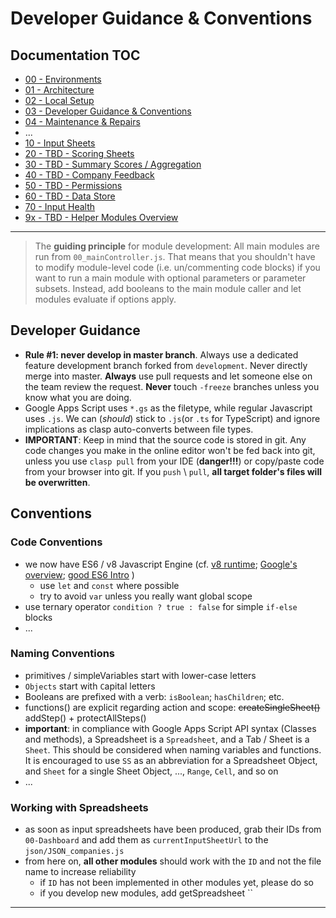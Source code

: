# Developer Guidance & Conventions

## Documentation TOC

+ [00 - Environments](00-environment.md)
+ [01 - Architecture](01-architecture.md)
+ [02 - Local Setup](02-setup.md)
+ [03 - Developer Guidance & Conventions](03-guidance-conventions.md)
+ [04 - Maintenance & Repairs](04-maintenance.md)
+ ...
+ [10 - Input Sheets](10-input-sheets-main.md)
+ [20 - TBD - Scoring Sheets](20-scoring-sheets-main.md)
+ [30 - TBD - Summary Scores / Aggregation](#)
+ [40 - TBD - Company Feedback](#)
+ [50 - TBD - Permissions](50_permissions-main.md)
+ [60 - TBD - Data Store](60-data-store-main.md)
+ [70 - Input Health](70-input-health.md)
+ [9x - TBD - Helper Modules Overview](90-helper-function.md)

---

> The **guiding principle** for module development: All main modules are run from `00_mainController.js`. That means that you shouldn't have to modify module-level code (i.e. un/commenting code blocks) if you want to run a main module with optional parameters or parameter subsets. Instead, add booleans to the main module caller and let modules evaluate if options apply.

## Developer Guidance

+ **Rule #1: never develop in master branch**. Always use a dedicated feature development branch forked from `development`. Never directly merge into master. **Always** use pull requests and let someone else on the team review the request. **Never** touch `-freeze` branches unless you know what you are doing.
+ Google Apps Script uses `*.gs` as the filetype, while regular Javascript uses `.js`. We can (*should*) stick to `.js`(or `.ts` for TypeScript) and ignore implications as clasp auto-converts between file types.
+ **IMPORTANT**: Keep in mind that the source code is stored in git. Any code changes you make in the online editor won't be fed back into git, unless you use `clasp pull` from your IDE (**danger!!!**) or copy/paste code from your browser into git. If you `push` \ `pull`, **all target folder's files will be overwritten**.

## Conventions

### Code Conventions

+ we now have ES6 / v8 Javascript Engine (cf. [v8 runtime](https://www.labnol.org/es6-google-apps-script-v8-200206); [Google's overview](https://developers.google.com/apps-script/guides/v8-runtime); [good ES6 Intro](https://medium.com/better-programming/modern-javascript-techniques-cf2084236af4) )
  + use `let` and `const` where possible
  + try to avoid `var` unless you really want global scope
+ use ternary operator `condition ? true : false` for simple `if-else` blocks
+ ...

### Naming Conventions

+ primitives / simpleVariables start with lower-case letters
+ `Objects` start with `C`apital letters
+ Booleans are prefixed with a verb: `isBoolean`; `hasChildren`; etc.
+ functions() are explicit regarding action and scope: ~~createSingleSheet()~~ addStep() + protectAllSteps()
+ **important**: in compliance with Google Apps Script API syntax (Classes and methods), a Spreadsheet is a `Spreadsheet`, and a Tab / Sheet is a `Sheet`. This should be considered when naming variables and functions. It is encouraged to use `SS` as an abbreviation for a Spreadsheet Object, and `Sheet` for a single Sheet Object, ..., `Range`, `Cell`, and so on
+ ...

### Working with Spreadsheets

+ as soon as input spreadsheets have been produced, grab their IDs from `00-Dashboard` and add them as `currentInputSheetUrl` to the `json/JSON_companies.js`
+ from here on, **all other modules** should work with the `ID` and not the file name to increase reliability
  + if `ID` has not been implemented in other modules yet, please do so
  + if you develop new modules, add getSpreadsheet ``

---